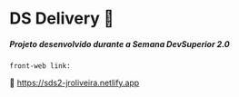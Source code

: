 # DS Delivery :motor_scooter:

##### Projeto desenvolvido durante a Semana DevSuperior 2.0

`front-web link:`

:link: https://sds2-jroliveira.netlify.app
